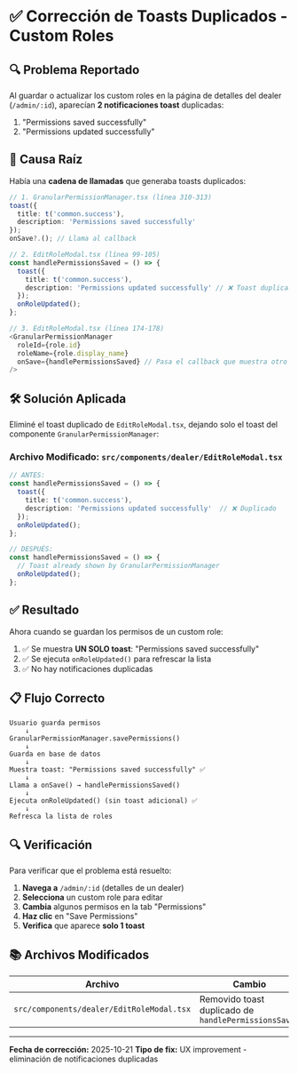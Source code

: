 # ✅ Corrección de Toasts Duplicados - Custom Roles

## 🔍 **Problema Reportado**

Al guardar o actualizar los custom roles en la página de detalles del dealer (`/admin/:id`), aparecían **2 notificaciones toast** duplicadas:
1. "Permissions saved successfully"
2. "Permissions updated successfully"

## 🎯 **Causa Raíz**

Había una **cadena de llamadas** que generaba toasts duplicados:

```typescript
// 1. GranularPermissionManager.tsx (línea 310-313)
toast({
  title: t('common.success'),
  description: 'Permissions saved successfully'
});
onSave?.(); // Llama al callback

// 2. EditRoleModal.tsx (línea 99-105)
const handlePermissionsSaved = () => {
  toast({
    title: t('common.success'),
    description: 'Permissions updated successfully' // ❌ Toast duplicado
  });
  onRoleUpdated();
};

// 3. EditRoleModal.tsx (línea 174-178)
<GranularPermissionManager
  roleId={role.id}
  roleName={role.display_name}
  onSave={handlePermissionsSaved} // Pasa el callback que muestra otro toast
/>
```

## 🛠️ **Solución Aplicada**

Eliminé el toast duplicado de `EditRoleModal.tsx`, dejando solo el toast del componente `GranularPermissionManager`:

### **Archivo Modificado: `src/components/dealer/EditRoleModal.tsx`**

```typescript
// ANTES:
const handlePermissionsSaved = () => {
  toast({
    title: t('common.success'),
    description: 'Permissions updated successfully'  // ❌ Duplicado
  });
  onRoleUpdated();
};

// DESPUÉS:
const handlePermissionsSaved = () => {
  // Toast already shown by GranularPermissionManager
  onRoleUpdated();
};
```

## ✅ **Resultado**

Ahora cuando se guardan los permisos de un custom role:

1. ✅ Se muestra **UN SOLO toast**: "Permissions saved successfully"
2. ✅ Se ejecuta `onRoleUpdated()` para refrescar la lista
3. ✅ No hay notificaciones duplicadas

## 📋 **Flujo Correcto**

```
Usuario guarda permisos
    ↓
GranularPermissionManager.savePermissions()
    ↓
Guarda en base de datos
    ↓
Muestra toast: "Permissions saved successfully" ✅
    ↓
Llama a onSave() → handlePermissionsSaved()
    ↓
Ejecuta onRoleUpdated() (sin toast adicional) ✅
    ↓
Refresca la lista de roles
```

## 🔍 **Verificación**

Para verificar que el problema está resuelto:

1. **Navega a** `/admin/:id` (detalles de un dealer)
2. **Selecciona** un custom role para editar
3. **Cambia** algunos permisos en la tab "Permissions"
4. **Haz clic** en "Save Permissions"
5. **Verifica** que aparece **solo 1 toast**

## 📚 **Archivos Modificados**

| Archivo | Cambio |
|---------|--------|
| `src/components/dealer/EditRoleModal.tsx` | Removido toast duplicado de `handlePermissionsSaved` |

---

**Fecha de corrección:** 2025-10-21
**Tipo de fix:** UX improvement - eliminación de notificaciones duplicadas
